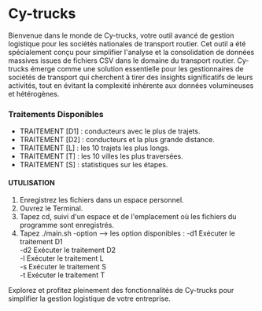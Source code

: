 # Cy-trucks
Bienvenue dans le monde de Cy-trucks, votre outil avancé de gestion logistique pour les sociétés nationales de transport routier. Cet outil a été spécialement conçu pour simplifier l'analyse et la consolidation de données massives issues de fichiers CSV dans le domaine du transport routier.
Cy-trucks émerge comme une solution essentielle pour les gestionnaires de sociétés de transport qui cherchent à tirer des insights significatifs de leurs activités, tout en évitant la complexité inhérente aux données volumineuses et hétérogènes.

### Traitements Disponibles

- TRAITEMENT [D1] : conducteurs avec le plus de trajets.
- TRAITEMENT [D2] : conducteurs et la plus grande distance.
- TRAITEMENT [L] : les 10 trajets les plus longs.
- TRAITEMENT [T] : les 10 villes les plus traversées.
- TRAITEMENT [S] : statistiques sur les étapes.

#### UTULISATION

1. Enregistrez les fichiers dans un espace personnel.
2. Ouvrez le Terminal.
3. Tapez cd, suivi d'un espace et de l'emplacement où les fichiers du programme sont enregistrés.
4. Tapez ./main.sh -option
--> les option disponibles : 
           -d1    Exécuter le traitement D1 <br />
           -d2    Exécuter le traitement D2 <br />
           -l     Exécuter le traitement L <br />
           -s     Exécuter le traitement S <br />
           -t     Exécuter le traitement T <br />

Explorez et profitez pleinement des fonctionnalités de Cy-trucks pour simplifier la gestion logistique de votre entreprise.

